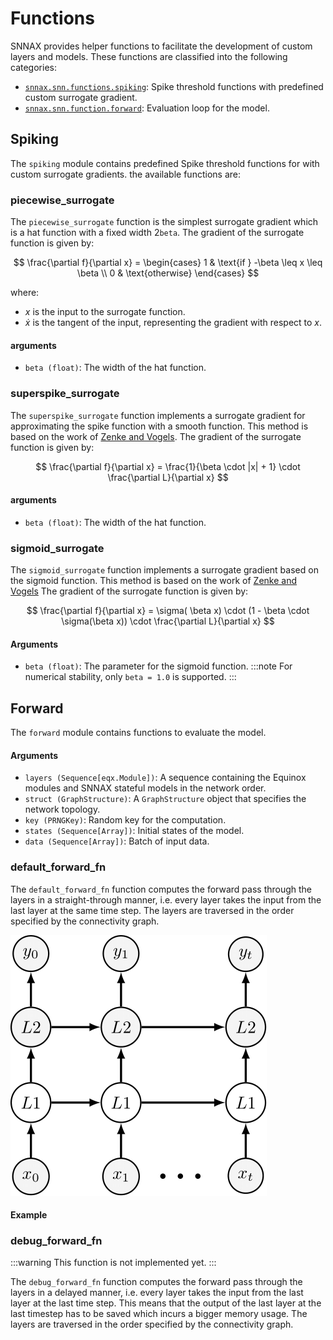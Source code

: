 # Functions

SNNAX provides helper functions to facilitate the development of custom layers and models.
These functions are classified into the following categories:

- [`snnax.snn.functions.spiking`](./400_functions.md#spiking): Spike threshold functions with predefined custom surrogate gradient.
- [`snnax.snn.function.forward`](./400_functions.md#forward): Evaluation loop for the model.

## Spiking

The `spiking` module contains predefined Spike threshold functions for with custom surrogate gradients.
the available functions are:

### piecewise_surrogate

The `piecewise_surrogate` function is the simplest surrogate gradient which is a hat function with a fixed width 2`beta`.
The gradient of the surrogate function is given by:

$$
\frac{\partial f}{\partial x} =
\begin{cases}
1 & \text{if } -\beta \leq x \leq \beta \\
0 & \text{otherwise}
\end{cases}
$$

where:

- $x$ is the input to the surrogate function.
- $\dot{x}$ is the tangent of the input, representing the gradient with respect to $x$.

#### arguments

- `beta (float)`: The width of the hat function.

### superspike_surrogate

The `superspike_surrogate` function implements a surrogate gradient for approximating the spike function with a smooth function. This method is based on the work of [Zenke and Vogels](https://www.biorxiv.org/content/10.1101/2020.06.29.176925v1).
The gradient of the surrogate function is given by:

$$
\frac{\partial f}{\partial x}  = \frac{1}{\beta \cdot |x| + 1} \cdot \frac{\partial L}{\partial x}
$$

#### arguments

- `beta (float)`: The width of the hat function.

### sigmoid_surrogate

The `sigmoid_surrogate` function implements a surrogate gradient based on the sigmoid function. This method is based on the work of [Zenke and Vogels](https://www.biorxiv.org/content/10.1101/2020.06.29.176925v1)
The gradient of the surrogate function is given by:

$$
\frac{\partial f}{\partial x} = \sigma( \beta x) \cdot (1 - \beta \cdot \sigma(\beta x)) \cdot \frac{\partial L}{\partial x}
$$

#### Arguments

- `beta (float)`: The parameter for the sigmoid function.
  :::note
  For numerical stability, only `beta = 1.0` is supported.
  :::

## Forward

The `forward` module contains functions to evaluate the model.

#### Arguments

- `layers (Sequence[eqx.Module])`: A sequence containing the Equinox modules and SNNAX stateful models in the network order.
- `struct (GraphStructure)`: A `GraphStructure` object that specifies the network topology.
- `key (PRNGKey)`: Random key for the computation.
- `states (Sequence[Array])`: Initial states of the model.
- `data (Sequence[Array])`: Batch of input data.

### default_forward_fn

The `default_forward_fn` function computes the forward pass through the layers in a straight-through manner, i.e. every layer takes the input from the last layer at the same time step. The layers are traversed in the order specified by the connectivity graph.

<!-- make image small -->

![default_forward_fn](../static/img/default_forward_fn.png)

#### Example

### debug_forward_fn

:::warning
This function is not implemented yet.
:::

The `debug_forward_fn` function computes the forward pass through the layers in a delayed manner, i.e. every layer takes the input from the last layer at the last time step. This means that the output of the last layer at the last timestep has to be saved which incurs a bigger memory usage. The layers are traversed in the order specified by the connectivity graph.
